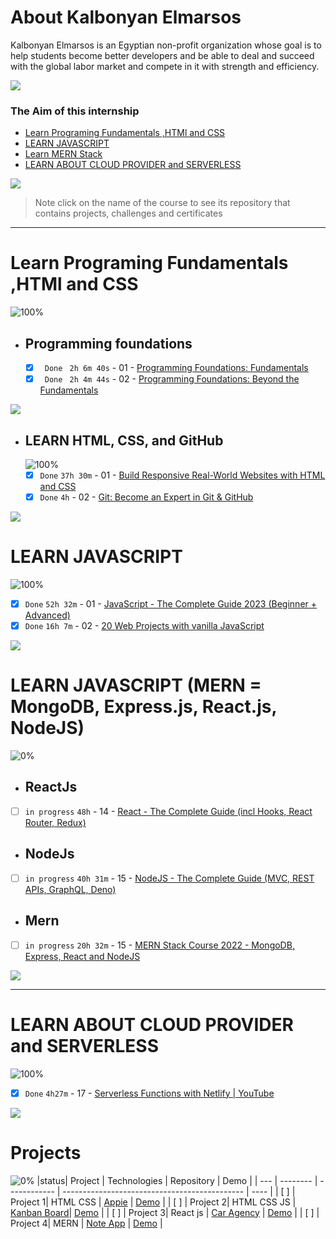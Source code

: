 # About Kalbonyan Elmarsos

Kalbonyan Elmarsos is an Egyptian non-profit organization whose goal is to help students become better developers and be able to deal and succeed with the global labor market and compete in it with strength and efficiency.
<br/>

<a href="https://www.linkedin.com/company/%D9%83%D8%A7%D9%84%D8%A8%D9%86%D9%8A%D8%A7%D9%86-%D8%A7%D9%84%D9%85%D8%B1%D8%B5%D9%88%D8%B5/" target="_blank"><img src="https://img.shields.io/badge/-Kalbonyan%20Elmarsos-0077B5?style=for-the-badge&logo=Linkedin&logoColor=white"/></a>

### The Aim of this internship

- <a href="#Fundamentals">Learn Programing Fundamentals ,HTMl and CSS </a>
- <a href="#js">LEARN JAVASCRIPT</a>
- <a href="#MERN">Learn MERN Stack</a>
- <a href="#AWS">LEARN ABOUT CLOUD PROVIDER and SERVERLESS</a>

<img src="https://img.shields.io/badge/Total%20Number%20Of%20Hours%20For%20All%20Courses-%2B300h-blue">
<br>

> Note click on the name of the course to see its repository that contains projects, challenges and certificates

---

<!-- Fundamentals -->

<span id="Fundamentals"> </span>

# Learn Programing Fundamentals ,HTMl and CSS

![100%](https://progress-bar.dev/100/?title=Done)
<br />

- ## Programming foundations

  - [x] ` Done` ` 2h 6m 40s` - 01 - [Programming Foundations: Fundamentals](01-Linkedin-Learning/-01-Programming-Foundation-Fundamentals/)
  - [x] ` Done` ` 2h 4m 44s` - 02 - [Programming Foundations: Beyond the Fundamentals](01-Linkedin-Learning/-02-Programming-Foundations-Beyond-Fundamentals)
        <br />

<img src="https://img.shields.io/badge/Total%20Number%20Of%20Hours%20For%20This%20Courses-4h11m-blue">

<!-- LEARN HTML, CSS, and GitHub -->

- ## LEARN HTML, CSS, and GitHub
  ![100%](https://progress-bar.dev/100/?title=Done)
  - [x] `Done` `37h 30m` - 01 - [Build Responsive Real-World Websites with HTML and CSS](02-Udemy/-01-HTML-CSS-Jonas/)
  - [x] `Done` `4h` - 02 - [Git: Become an Expert in Git & GitHub]()
        <br />

<img src="https://img.shields.io/badge/Total%20Number%20Of%20Hours%20For%20This%20Courses-31h301m-blue">
<!-- MERN -->
  <span id="js"></span>

# LEARN JAVASCRIPT

![100%](https://progress-bar.dev/100/?title=Done)

- [x] `Done` `52h 32m` - 01 - [ JavaScript - The Complete Guide 2023 (Beginner + Advanced) ](02-Udemy/-02-Js-Maximilian/)
- [x] `Done` `16h 7m` - 02 - [20 Web Projects with vanilla JavaScript](02-Udemy/-03-Vanilla-Web-Projects/)
      <br />

<img src="https://img.shields.io/badge/Total%20Number%20Of%20Hours%20For%20This%20Courses-68h39m-blue">

# LEARN JAVASCRIPT (MERN = MongoDB, Express.js, React.js, NodeJS)

![0%](https://progress-bar.dev/0/?title=Done)
<span id="MERN"></span>
<br />

- ## ReactJs

- [ ] `in progress` `48h` - 14 - [React - The Complete Guide (incl Hooks, React Router, Redux)](02-Udemy/-04-Reactjs-Maximilian/)

- ## NodeJs

- [ ] `in progress` `40h 31m` - 15 - [NodeJS - The Complete Guide (MVC, REST APIs, GraphQL, Deno)](02-Udemy/-05-Nodejs-Maximilian/)

- ## Mern

- [ ] `in progress` `20h 32m` - 15 - [MERN Stack Course 2022 - MongoDB, Express, React and NodeJS](02-Udemy/-06-MERN-Jobify/)
      <br />

<img src="https://img.shields.io/badge/Total%20Number%20Of%20Hours%20For%20This%20Courses-109h1m-blue">

---

<!-- AWS -->

<span id="AWS"></span>

# LEARN ABOUT CLOUD PROVIDER and SERVERLESS

![100%](https://progress-bar.dev/100/?title=Done)

- [x] `Done` `4h27m` - 17 - [Serverless Functions with Netlify | YouTube ](04-Serverless-Functions-Netlify)

<img src="https://img.shields.io/badge/Total%20Number%20Of%20Hours%20For%20This%20Courses-4h27m-blue">
<br />

# Projects

![0%](https://progress-bar.dev/0/?title=Done)
|status| Project  | Technologies | Repository                                    | Demo |
| ---  | -------- | ------------ | --------------------------------------------- | ---- |
| [ ]  | Project 1| HTML CSS     | [Appie](Albonyan-projects/Appie/)             | [Demo]() |
| [ ]  | Project 2| HTML CSS JS  | [Kanban Board](Albonyan-projects/Kanban-Board/)| [Demo]() |
| [ ]  | Project 3| React js     | [Car Agency](Albonyan-projects/Car-Agency/)   | [Demo]() |
| [ ]  | Project 4| MERN         | [Note App](Albonyan-projects/Note-App/)       | [Demo]() |


